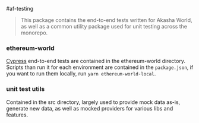 #af-testing

> This package contains the end-to-end tests written for Akasha World, as well as a common utility package used for unit testing across the monorepo.

### ethereum-world
[Cypress](https://docs.cypress.io/guides/core-concepts/introduction-to-cypress) end-to-end tests are contained in the ethereum-world directory. Scripts than run it for each environment are contained in the ```package.json```, if you want to run them locally, run ```yarn ethereum-world-local```.

### unit test utils
Contained in the src directory, largely used to provide mock data as-is, generate new data, as well as mocked providers for various libs and features.
